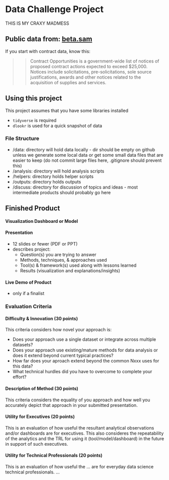 # Data Challenge Project

THIS IS MY CRAXY MADMESS

## Public data from: [beta.sam](https://beta.sam.gov/data-services)

If you start with contract data, know this:
>>Contract Opportunities is a government-wide list of notices of proposed contract actions expected to exceed $25,000. Notices include solicitations, pre-solicitations, sole source justifications, awards and other notices related to the acquisition of supplies and services.

## Using this project

This project assumes that you have some libraries installed

 - `tidyverse` is required
 - `dlookr` is used for a quick snapshot of data
 
### File Structure
 
 - /data: directory will hold data locally - dir should be empty on github unless we generate some local data or get some small data files that are easier to keep (do not commit large files here, .gitignore should prevent this)
 - /analysis: directory will hold analysis scripts
 - /helpers: directory holds helper scripts
 - /outputs: directory holds outputs 
 - /discuss: directory for discussion of topics and ideas - most intermediate products should probably go here


## Finished Product

#### Visualization Dashboard or Model


#### Presentation

 - 12 slides or fewer (PDF or PPT)
 - describes project:
    - Question(s) you are trying to answer
    - Methods, techniques, & approaches used
    - Tool(s) & framework(s) used along with lessons learned
    - Results (visualization and explanations/insights)


#### Live Demo of Product
 - only if a finalist

### Evaluation Criteria

#### Difficulty & Innovation (30 points)
This criteria considers how novel your approach is:

 - Does your approach use a single dataset or integrate across multiple datasets?
 - Does your approach use existing/mature methods for data analysis or does it extend beyond current typical practices?
 - How far does your aproach extend beyond the common Nxxx uses for this data?
 - What technical hurdles did you have to overcome to complete your effort?

#### Description of Method (30 points)
This criteria considers the equality of you approach and how well you accurately depict that approach in your submitted presentation.

#### Utility for Executives (20 points)
This is an evaluation of how useful the resultant analytical observations and/or dashboards are for executives. This also consideres the repeatability of the analytics and the TRL for using it (tool/model/dashboard) in the future in support of such executives.

#### Utility for Technical Professionals (20 points)
This is an evaluation of how useful the ... are for everyday data science technical professionals. ...
